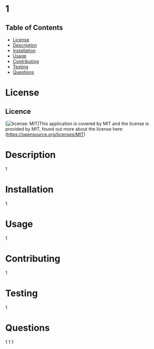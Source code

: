 # 1

## Table of Contents

* [License](#License)
* [Description](#Description)
* [Installation](#Installation)
* [Usage](#Usage)
* [Contributing](#Contributing)
* [Testing](#Testing)
* [Questions](#Questions)

# License
## Licence

[![license: MIT](https://img.shields.io/badge/License-MIT-blue.svg)]This application is covered by MIT and the license is provided by MIT, found out more about the license here: (https://opensource.org/licenses/MIT)


# Description
1

# Installation 
1

# Usage
1

# Contributing
1

# Testing
1

# Questions
1
1
1


